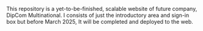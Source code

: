 This repository is a yet-to-be-finished, scalable website of future company, DipCom Multinational. I consists of just the introductory area and sign-in box but before March 2025, It will be completed and deployed to the web.
